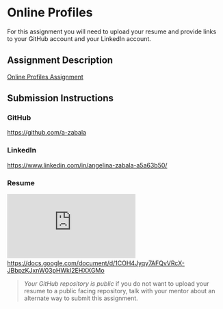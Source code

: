 # Online Profiles
For this assignment you will need to upload your resume and provide links to your GitHub account and your LinkedIn account.

## Assignment Description
[Online Profiles Assignment](https://education.launchcode.org/liftoff/modules/assignments/online-profiles)

## Submission Instructions
 
### GitHub
https://github.com/a-zabala
 
### LinkedIn
https://www.linkedin.com/in/angelina-zabala-a5a63b50/
### Resume
![PDF resume](https://github.com/a-zabala/liftoff-assignments/blob/master/C1-Online_Profiles/A%20Zabala%20Resume.pdf
)
https://docs.google.com/document/d/1COH4Jyqy7AFQvVRcX-JBbpzKJxnW03pHWkI2EHXXGMo
> *Your GitHub repository is public* if you do not want to upload your resume to a public facing repository, talk with your mentor about an alternate way to submit this assignment.
